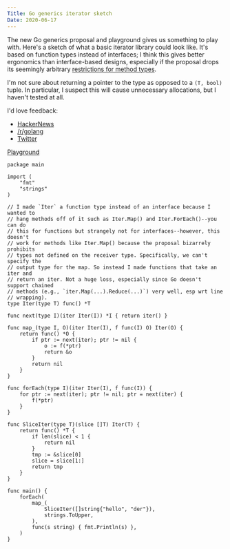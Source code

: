 ```yaml
---
Title: Go generics iterator sketch
Date: 2020-06-17
---
```


The new Go generics proposal and playground gives us something to play with.
Here's a sketch of what a basic iterator library could look like. It's based on
function types instead of interfaces; I think this gives better ergonomics than
interface-based designs, especially if the proposal drops its seemingly
arbitrary [restrictions for method types][0].

I'm not sure about returning a pointer to the type as opposed to a `(T, bool)`
tuple. In particular, I suspect this will cause unnecessary allocations, but I
haven't tested at all.

I'd love feedback:

* [HackerNews](https://news.ycombinator.com/item?id=23556737)
* [/r/golang](https://www.reddit.com/r/golang/comments/hb031l/go_generics_iterator_sketch/)
* [Twitter](https://twitter.com/weberc2)


[Playground](https://go2goplay.golang.org/p/WKouSq6mAh3)

```golang
package main

import (
	"fmt"
	"strings"
)

// I made `Iter` a function type instead of an interface because I wanted to
// hang methods off of it such as Iter.Map() and Iter.ForEach()--you can do
// this for functions but strangely not for interfaces--however, this doesn't
// work for methods like Iter.Map() because the proposal bizarrely prohibits
// types not defined on the receiver type. Specifically, we can't specify the
// output type for the map. So instead I made functions that take an iter and
// return an iter. Not a huge loss, especially since Go doesn't support chained
// methods (e.g., `iter.Map(...).Reduce(...)`) very well, esp wrt line
// wrapping).
type Iter(type T) func() *T

func next(type I)(iter Iter(I)) *I { return iter() }

func map_(type I, O)(iter Iter(I), f func(I) O) Iter(O) {
	return func() *O {
		if ptr := next(iter); ptr != nil {
			o := f(*ptr)
			return &o
		}
		return nil
	}
}

func forEach(type I)(iter Iter(I), f func(I)) {
	for ptr := next(iter); ptr != nil; ptr = next(iter) {
		f(*ptr)
	}
}

func SliceIter(type T)(slice []T) Iter(T) {
	return func() *T {
		if len(slice) < 1 {
			return nil
		}
		tmp := &slice[0]
		slice = slice[1:]
		return tmp
	}
}

func main() {
	forEach(
		map_(
			SliceIter([]string{"hello", "der"}),
			strings.ToUpper,
		),
		func(s string) { fmt.Println(s) },
	)
}

```

[0]: https://go.googlesource.com/proposal/+/refs/heads/master/design/go2draft-type-parameters.md#methods-may-not-take-additional-type-arguments
